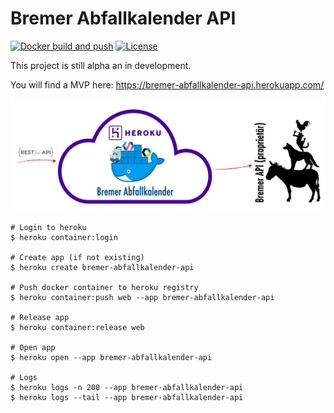 # Bremer Abfallkalender API

[![Docker build and push](https://github.com/digitalesbremen/abfallkalender_api/actions/workflows/docker-build-and-push.yml/badge.svg)](https://github.com/digitalesbremen/abfallkalender_api/actions/workflows/docker-build-and-push.yml)
[![License](https://img.shields.io/badge/License-Apache_2.0-blue.svg)](https://opensource.org/licenses/Apache-2.0)

This project is still alpha an in development. 

You will find a MVP here: https://bremer-abfallkalender-api.herokuapp.com/

![Idea](misc/images/idea.png)

```shell
# Login to heroku
$ heroku container:login

# Create app (if not existing)
$ heroku create bremer-abfallkalender-api

# Push docker container to heroku registry
$ heroku container:push web --app bremer-abfallkalender-api

# Release app
$ heroku container:release web

# Open app
$ heroku open --app bremer-abfallkalender-api

# Logs
$ heroku logs -n 200 --app bremer-abfallkalender-api
$ heroku logs --tail --app bremer-abfallkalender-api
```